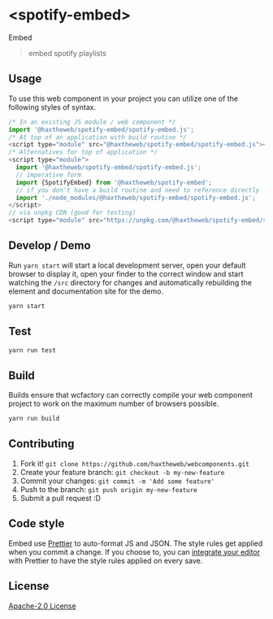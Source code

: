 # &lt;spotify-embed&gt;

Embed
> embed spotify playlists

## Usage
To use this web component in your project you can utilize one of the following styles of syntax.

```js
/* In an existing JS module / web component */
import '@haxtheweb/spotify-embed/spotify-embed.js';
/* At top of an application with build routine */
<script type="module" src="@haxtheweb/spotify-embed/spotify-embed.js"></script>
/* Alternatives for top of application */
<script type="module">
  import '@haxtheweb/spotify-embed/spotify-embed.js';
  // imperative form
  import {SpotifyEmbed} from '@haxtheweb/spotify-embed';
  // if you don't have a build routine and need to reference directly
  import './node_modules/@haxtheweb/spotify-embed/spotify-embed.js';
</script>
// via unpkg CDN (good for testing)
<script type="module" src="https://unpkg.com/@haxtheweb/spotify-embed/spotify-embed.js"></script>
```

## Develop / Demo
Run `yarn start` will start a local development server, open your default browser to display it, open your finder to the correct window and start watching the `/src` directory for changes and automatically rebuilding the element and documentation site for the demo.
```bash
yarn start
```

## Test

```bash
yarn run test
```

## Build
Builds ensure that wcfactory can correctly compile your web component project to
work on the maximum number of browsers possible.
```bash
yarn run build
```

## Contributing

1. Fork it! `git clone https://github.com/haxtheweb/webcomponents.git`
2. Create your feature branch: `git checkout -b my-new-feature`
3. Commit your changes: `git commit -m 'Add some feature'`
4. Push to the branch: `git push origin my-new-feature`
5. Submit a pull request :D

## Code style

Embed  use [Prettier][prettier] to auto-format JS and JSON.  The style rules get applied when you commit a change.  If you choose to, you can [integrate your editor][prettier-ed] with Prettier to have the style rules applied on every save.

[prettier]: https://github.com/prettier/prettier/
[prettier-ed]: https://github.com/prettier/prettier/#editor-integration
[polyserve]: https://github.com/Polymer/polyserve
[web-component-tester]: https://github.com/Polymer/web-component-tester

## License
[Apache-2.0 License](http://opensource.org/licenses/Apache-2.0)